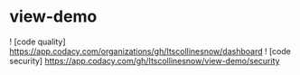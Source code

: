 # view-demo
! [code quality] https://app.codacy.com/organizations/gh/Itscollinesnow/dashboard
! [code security] https://app.codacy.com/gh/Itscollinesnow/view-demo/security
